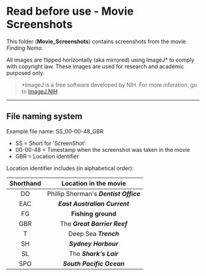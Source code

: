 # Read before use - Movie Screenshots
This folder (**Movie_Screenshots**) contains screenshots from the movie *Finding Nemo*.

All images are flipped horizontally (aka mirrored) using ImageJ* to comply with copyright law. These images are used for research and academic purposed only.

> *ImageJ is a free software developed by NIH. For more inforation, go to [ImageJ.NIH](https://imagej.nih.gov/ij/index.html)

---

## File naming system
Example file name: SS_00-00-48_GBR

* SS = Short for 'ScreenShot'
* 00-00-48 = Timestamp when the screenshot was taken in the movie
* GBR = Location identifier

Location identifier includes (in alphabetical order):

|Shorthand  | Location in the movie|
|:---------:|:--------------------:|
| DO        | Phillip Sherman's ***Dentist Office***  |
| EAC       | ***East Australian Current***           |
| FG        | **Fishing ground**                      |
| GBR       | The ***Great Barrier Reef***            |
| T         | Deep Sea ***Trench***                   |
| SH        | ***Sydney Harbour***                    |
| SL        | The ***Shark's Lair***                  |
| SPO       | ***South Pacific Ocean***               |